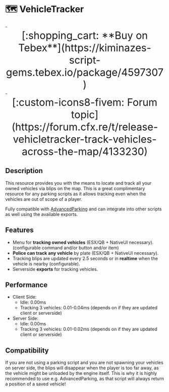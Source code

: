 
# 🗺️ VehicleTracker

<div class="grid cards" markdown>
- <center><span style="font-size: 32px;">[:shopping_cart: **Buy on Tebex**](https://kiminazes-script-gems.tebex.io/package/4597307)</span></center>
- <center><span style="font-size: 32px;">[:custom-icons8-fivem: Forum topic](https://forum.cfx.re/t/release-vehicletracker-track-vehicles-across-the-map/4133230)</span></center>
</div>

## Description

This resource provides you with the means to locate and track all your owned vehicles via blips on 
the map. This is a great complimentary resource for any parking scripts as it allows tracking even 
when the vehicles are out of scope of a player.

Fully compatible with [AdvancedParking](https://forum.cfx.re/t/release-advancedparking-prevents-despawns/2099582) 
and can integrate into other scripts as well using the available exports.

<div class="youtube-placeholder" data-videotitle="VehicleTracker Showcase" data-videoid="Yg4H8DYa9r8"></div>

## Features

* Menu for **tracking owned vehicles** (ESX/QB + NativeUI necessary). (configurable command and/or 
  button and/or item)
* **Police can track any vehicle** by plate (ESX/QB + NativeUI necessary).
* Tracking blips are updated every 2.5 seconds or in **realtime** when the vehicle is nearby 
  (configurable).
* Serverside **exports** for tracking vehicles.

## Performance

* Client Side:
  * Idle: 0.00ms
  * Tracking 3 vehicles: 0.01-0.04ms (depends on if they are updated client or serverside)
* Server Side:
  * Idle: 0.00ms
  * Tracking 3 vehicles: 0.01-0.02ms (depends on if they are updated client or serverside)

## Compatibility

If you are not using a parking script and you are not spawning your vehicles on server side, the 
blips will disappear when the player is too far away, as the vehicle might be unloaded by the 
engine itself. This is why it is highly recommended to use e.g. AdvancedParking, as that script 
will always return a position of a saved vehicle!
